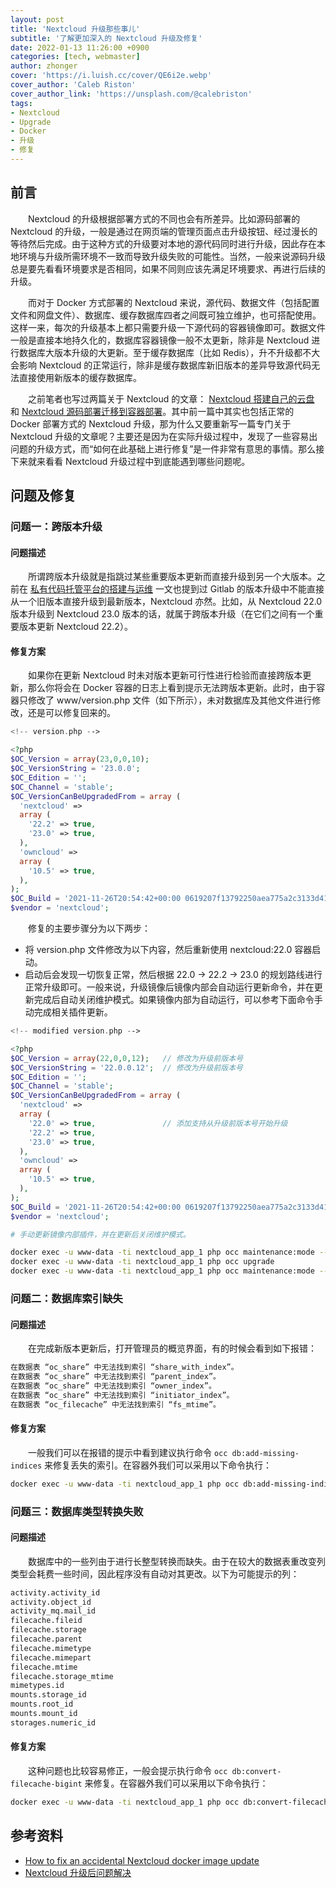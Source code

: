 ```yaml
---
layout: post
title: 'Nextcloud 升级那些事儿'
subtitle: '了解更加深入的 Nextcloud 升级及修复'
date: 2022-01-13 11:26:00 +0900
categories: [tech, webmaster]
author: zhonger
cover: 'https://i.luish.cc/cover/QE6i2e.webp'
cover_author: 'Caleb Riston'
cover_author_link: 'https://unsplash.com/@calebriston'
tags: 
- Nextcloud
- Upgrade
- Docker
- 升级
- 修复
---
```


## 前言

&emsp;&emsp;Nextcloud 的升级根据部署方式的不同也会有所差异。比如源码部署的 Nextcloud 的升级，一般是通过在网页端的管理页面点击升级按钮、经过漫长的等待然后完成。由于这种方式的升级要对本地的源代码同时进行升级，因此存在本地环境与升级所需环境不一致而导致升级失败的可能性。当然，一般来说源码升级总是要先看看环境要求是否相同，如果不同则应该先满足环境要求、再进行后续的升级。

&emsp;&emsp;而对于 Docker 方式部署的 Nextcloud 来说，源代码、数据文件（包括配置文件和网盘文件）、数据库、缓存数据库四者之间既可独立维护，也可搭配使用。这样一来，每次的升级基本上都只需要升级一下源代码的容器镜像即可。数据文件一般是直接本地持久化的，数据库容器镜像一般不太更新，除非是 Nextcloud 进行数据库大版本升级的大更新。至于缓存数据库（比如 Redis），升不升级都不大会影响 Nextcloud 的正常运行，除非是缓存数据库新旧版本的差异导致源代码无法直接使用新版本的缓存数据库。

&emsp;&emsp;之前笔者也写过两篇关于 Nextcloud 的文章： [Nextcloud 搭建自己的云盘](../webmaster/nextcloud.html) 和 [Nextcloud 源码部署迁移到容器部署](../docker/nextcloud-docker.html)。其中前一篇中其实也包括正常的 Docker 部署方式的 Nextcloud 升级，那为什么又要重新写一篇专门关于 Nextcloud 升级的文章呢？主要还是因为在实际升级过程中，发现了一些容易出问题的升级方式，而“如何在此基础上进行修复”是一件非常有意思的事情。那么接下来就来看看 Nextcloud 升级过程中到底能遇到哪些问题呢。

## 问题及修复

### 问题一：跨版本升级

#### 问题描述

&emsp;&emsp;所谓跨版本升级就是指跳过某些重要版本更新而直接升级到另一个大版本。之前在 [私有代码托管平台的搭建与运维](../docker/gitlab.html) 一文也提到过 Gitlab 的版本升级中不能直接从一个旧版本直接升级到最新版本，Nextcloud 亦然。比如，从 Nextcloud 22.0 版本升级到 Nextcloud 23.0 版本的话，就属于跨版本升级（在它们之间有一个重要版本更新 Nextcloud 22.2）。

#### 修复方案

&emsp;&emsp;如果你在更新 Nextcloud 时未对版本更新可行性进行检验而直接跨版本更新，那么你将会在 Docker 容器的日志上看到提示无法跨版本更新。此时，由于容器只修改了 www/version.php 文件（如下所示），未对数据库及其他文件进行修改，还是可以修复回来的。

```php
<!-- version.php -->

<?php
$OC_Version = array(23,0,0,10);
$OC_VersionString = '23.0.0';
$OC_Edition = '';
$OC_Channel = 'stable';
$OC_VersionCanBeUpgradedFrom = array (
  'nextcloud' =>
  array (
    '22.2' => true,
    '23.0' => true,
  ),
  'owncloud' =>
  array (
    '10.5' => true,
  ),
);
$OC_Build = '2021-11-26T20:54:42+00:00 0619207f13792250aea775a2c3133d41ab625980';
$vendor = 'nextcloud';
```

&emsp;&emsp;修复的主要步骤分为以下两步：

- 将 version.php 文件修改为以下内容，然后重新使用 nextcloud:22.0 容器启动。
- 启动后会发现一切恢复正常，然后根据 22.0 -> 22.2 -> 23.0 的规划路线进行正常升级即可。一般来说，升级镜像后镜像内部会自动运行更新命令，并在更新完成后自动关闭维护模式。如果镜像内部为自动运行，可以参考下面命令手动完成相关插件更新。

```php
<!-- modified version.php -->

<?php
$OC_Version = array(22,0,0,12);   // 修改为升级前版本号
$OC_VersionString = '22.0.0.12';  // 修改为升级前版本号
$OC_Edition = '';
$OC_Channel = 'stable';
$OC_VersionCanBeUpgradedFrom = array (
  'nextcloud' =>
  array (
    '22.0' => true,               // 添加支持从升级前版本号开始升级
    '22.2' => true,
    '23.0' => true,
  ),
  'owncloud' =>
  array (
    '10.5' => true,
  ),
);
$OC_Build = '2021-11-26T20:54:42+00:00 0619207f13792250aea775a2c3133d41ab625980';
$vendor = 'nextcloud';
```

```bash
# 手动更新镜像内部插件，并在更新后关闭维护模式。

docker exec -u www-data -ti nextcloud_app_1 php occ maintenance:mode --on
docker exec -u www-data -ti nextcloud_app_1 php occ upgrade
docker exec -u www-data -ti nextcloud_app_1 php occ maintenance:mode --off
```

### 问题二：数据库索引缺失

#### 问题描述

&emsp;&emsp;在完成新版本更新后，打开管理员的概览界面，有的时候会看到如下报错：

```bash
在数据表 “oc_share” 中无法找到索引 “share_with_index”。
在数据表 “oc_share” 中无法找到索引 “parent_index”。
在数据表 “oc_share” 中无法找到索引 “owner_index”。
在数据表 “oc_share” 中无法找到索引 “initiator_index”。
在数据表 “oc_filecache” 中无法找到索引 “fs_mtime”。
```

#### 修复方案

&emsp;&emsp;一般我们可以在报错的提示中看到建议执行命令 `occ db:add-missing-indices` 来修复丢失的索引。在容器外我们可以采用以下命令执行：

```bash
docker exec -u www-data -ti nextcloud_app_1 php occ db:add-missing-indices
```

### 问题三：数据库类型转换失败

#### 问题描述

&emsp;&emsp;数据库中的一些列由于进行长整型转换而缺失。由于在较大的数据表重改变列类型会耗费一些时间，因此程序没有自动对其更改。以下为可能提示的列：

```bash
activity.activity_id
activity.object_id
activity_mq.mail_id
filecache.fileid
filecache.storage
filecache.parent
filecache.mimetype
filecache.mimepart
filecache.mtime
filecache.storage_mtime
mimetypes.id
mounts.storage_id
mounts.root_id
mounts.mount_id
storages.numeric_id
```

#### 修复方案

&emsp;&emsp;这种问题也比较容易修正，一般会提示执行命令 `occ db:convert-filecache-bigint` 来修复。在容器外我们可以采用以下命令执行：

```bash
docker exec -u www-data -ti nextcloud_app_1 php occ db:convert-filecache-bigint
```

## 参考资料

- [How to fix an accidental Nextcloud docker image update](https://nicolasbouliane.com/blog/nextcloud-docker-upgrade-error)
- [Nextcloud 升级后问题解决](https://blog.csdn.net/robin_cai/article/details/119530743)
